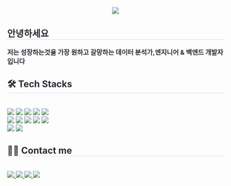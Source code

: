 <div align= "center">
    <img src="https://capsule-render.vercel.app/api?type=wave&color=auto&height=180&text=%20Welcome%20to%20Chanho's%20git&animation=fadeIn&fontColor=000000&fontSize=60" />
    </div>
    <div style="text-align: left;"> 
    <h2 style="border-bottom: 1px solid #d8dee4; color: #282d33;"> 안녕하세요  </h2>  
    <div style="font-weight: 700; font-size: 15px; text-align: left; color: #282d33;"> 저는 성장하는것을 가장 원하고 갈망하는 데이터 분석가,엔지니어 & 백엔드 개발자 입니다 </div> 
    </div>
    <div style="text-align: left;">
    <h2 style="border-bottom: 1px solid #d8dee4; color: #282d33;"> 🛠️ Tech Stacks </h2> <br> 
    <div style="margin: ; text-align: left;" "text-align: left;"> <img src="https://img.shields.io/badge/Amazon S3-569A31?style=for-the-badge&logo=Amazon S3&logoColor=white">
          <img src="https://img.shields.io/badge/Apache Tomcat-F8DC75?style=for-the-badge&logo=Apache Tomcat&logoColor=white">
          <img src="https://img.shields.io/badge/C-A8B9CC?style=for-the-badge&logo=C&logoColor=white">
          <img src="https://img.shields.io/badge/Discord-5865F2?style=for-the-badge&logo=Discord&logoColor=white">
          <img src="https://img.shields.io/badge/Django-092E20?style=for-the-badge&logo=Django&logoColor=white">
          <br/><img src="https://img.shields.io/badge/Figma-F24E1E?style=for-the-badge&logo=Figma&logoColor=white">
          <img src="https://img.shields.io/badge/Flutter-02569B?style=for-the-badge&logo=Flutter&logoColor=white">
          <img src="https://img.shields.io/badge/Git-F05032?style=for-the-badge&logo=Git&logoColor=white">
          <img src="https://img.shields.io/badge/Python-3776AB?style=for-the-badge&logo=Python&logoColor=white">
          <img src="https://img.shields.io/badge/Oracle-F80000?style=for-the-badge&logo=Oracle&logoColor=white">
          <br/><img src="https://img.shields.io/badge/Matlab-0076a8?style=for-the-badge&logo=Matlab&logoColor=white">
          <img src="https://img.shields.io/badge/Java-007396?style=for-the-badge&logo=Java&logoColor=white">
          </div>
    </div>
    <div style="text-align: left;">
    <h2 style="border-bottom: 1px solid #d8dee4; color: #282d33;"> 🧑‍💻 Contact me </h2> <br> 
    <div style="text-align: left;"> <a href=nerdy_er> <img src="https://img.shields.io/badge/Instagram-E4405F?style=for-the-badge&logo=Instagram&logoColor=white&link=nerdy_er"> </a>
         <a href=https://velog.io/@kkch9805/posts> <img src="https://img.shields.io/badge/Velog-20C997?style=for-the-badge&logo=Velog&logoColor=white&link=https://velog.io/@kkch9805/posts"> </a>
         <a href=mailto:k49441503@gmail.com> <img src="https://img.shields.io/badge/Gmail-EA4335?style=for-the-badge&logo=Gmail&logoColor=white&link=mailto:k49441503@gmail.com"> </a>
         <a href=https://www.notion.so/182b8bbd7c9c8026b6f3d2ef7a27e828> <img src="https://img.shields.io/badge/Notion-000000?style=for-the-badge&logo=Notion&logoColor=white&link=https://www.notion.so/182b8bbd7c9c8026b6f3d2ef7a27e828"> </a>
          </div>  <br> 
    <div style="text-align: left;">  </div> 
    </div>
    

